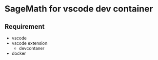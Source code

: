 # SageMath for vscode dev container

## Requirement
- vscode
- vscode extension
  - devcontaner
- docker
